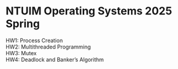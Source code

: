 # NTUIM Operating Systems 2025 Spring
HW1: Process Creation  
HW2: Multithreaded Programming  
HW3: Mutex  
HW4: Deadlock and Banker’s Algorithm
